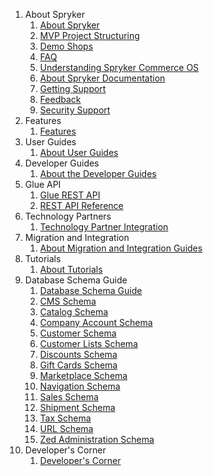 1. About Spryker
    1. [About Spryker](https://github.com/spryker/documentation/blob/master/201907.0/f5739f31-1d35-4463-8ee3-4c0354f4e6c0.md)
    2. [MVP Project Structuring](https://github.com/spryker/documentation/blob/master/201907.0/711503e0-2228-4422-9ede-b0bbe145d87a.md)
    3. [Demo Shops](https://github.com/spryker/documentation/blob/master/201907.0/ce5e903f-491f-4a6c-8c2c-6d9584970657.md)
    4. [FAQ](https://github.com/spryker/documentation/blob/master/201907.0/0ff7a756-8e7e-4aa9-9a78-cd5d64226e87.md)
    5. [Understanding Spryker Commerce OS](https://github.com/spryker/documentation/blob/master/201907.0/9ba478a0-5ca2-4d0e-9460-e73864598f93.md)
    6. [About Spryker Documentation](https://github.com/spryker/documentation/blob/master/201907.0/7784bd1e-cbb4-4ab2-8cd9-0fb88b638432.md)
    7. [Getting Support](https://github.com/spryker/documentation/blob/master/201907.0/8d80be68-5adc-456f-a032-04621b83b8a6.md)
    8. [Feedback](https://github.com/spryker/documentation/blob/master/201907.0/534fefb6-ba11-440f-913e-7231b6400c79.md)
    9. [Security Support](https://github.com/spryker/documentation/blob/master/201907.0/4c26d909-91a3-4246-8928-f8b8609d45f8.md)
2. Features
    1. [Features](https://github.com/spryker/documentation/blob/master/201907.0/75d5cb72-8c01-4543-ad4a-3cfaf8af021a.md)
3. User Guides
    1. [About User Guides](https://github.com/spryker/documentation/blob/master/201907.0/8c2da6ea-e620-4885-ac1c-c4ad4b76a664.md)
4. Developer Guides
    1. [About the Developer Guides](https://github.com/spryker/documentation/blob/master/201907.0/ae2bd567-8e17-45f7-aa28-b7fe00649ac4.md)
5. Glue API
    1. [Glue REST API](https://github.com/spryker/documentation/blob/master/201907.0/94db11a9-0874-4a38-8a94-d198444b18bd.md)
    2. [REST API Reference](https://github.com/spryker/documentation/blob/master/201907.0/96669cc3-1ce0-4a93-b5bf-653c48201286.md)
6. Technology Partners
    1. [Technology Partner Integration](https://github.com/spryker/documentation/blob/master/201907.0/cc6fdc57-aeab-419e-98f3-52368b71c8f6.md)
7. Migration and Integration
    1. [About Migration and Integration Guides](https://github.com/spryker/documentation/blob/master/201907.0/cb79cb0b-6ed8-41ed-86d1-a47492b23303.md)
8. Tutorials
    1. [About Tutorials](https://github.com/spryker/documentation/blob/master/201907.0/7ebba2cd-5c5c-47d9-bc4f-4c557c1b6859.md)
9. Database Schema Guide
    1. [Database Schema Guide](https://github.com/spryker/documentation/blob/master/201907.0/50746083-69a4-4116-862d-7e628eead96c.md)
    2. [CMS Schema](https://github.com/spryker/documentation/blob/master/201907.0/09e5d4e6-1a6d-484c-b25b-3893a600aa6f.md)
    3. [Catalog Schema](https://github.com/spryker/documentation/blob/master/201907.0/3741c61a-a158-4def-9b92-49f2709dcd74.md)
    4. [Company Account Schema](https://github.com/spryker/documentation/blob/master/201907.0/18260d0e-67fe-4507-b9a9-a66a0d40988c.md)
    5. [Customer Schema](https://github.com/spryker/documentation/blob/master/201907.0/94d3535d-6747-42d5-ab21-2551bb5cb83e.md)
    6. [Customer Lists Schema](https://github.com/spryker/documentation/blob/master/201907.0/23fd960b-3ecb-436c-a24c-430c73587364.md)
    7. [Discounts Schema](https://github.com/spryker/documentation/blob/master/201907.0/2a2eb97e-2dfb-4d71-b120-c91cb641d2bc.md)
    8. [Gift Cards Schema](https://github.com/spryker/documentation/blob/master/201907.0/768a8cae-46fb-4f57-a52f-ded61c8c80b6.md)
    9. [Marketplace Schema](https://github.com/spryker/documentation/blob/master/201907.0/064463e7-3ac5-44b1-9bf6-241b34c5c3a2.md)
    10. [Navigation Schema](https://github.com/spryker/documentation/blob/master/201907.0/0b9bf7d3-a5e1-4715-97b3-041321092bb5.md)
    11. [Sales Schema](https://github.com/spryker/documentation/blob/master/201907.0/617832ae-c04d-4cf5-8e8a-4a0a614faf44.md)
    12. [Shipment Schema](https://github.com/spryker/documentation/blob/master/201907.0/b067e841-35ce-4311-883b-34f9e48b7989.md)
    13. [Tax Schema](https://github.com/spryker/documentation/blob/master/201907.0/2c00bb3f-7a61-46cb-81b8-2f8358bd40e1.md)
    14. [URL Schema](https://github.com/spryker/documentation/blob/master/201907.0/99e32b12-94a8-43b1-b52f-83a1d7a1a1f2.md)
    15. [Zed Administration Schema](https://github.com/spryker/documentation/blob/master/201907.0/aba026c9-d4fc-4be7-a7d7-af4875be189f.md)
10. Developer's Corner
    1. [Developer's Corner](https://github.com/spryker/documentation/blob/master/201907.0/68ea226b-d341-4583-b26b-9123949313ee.md)

